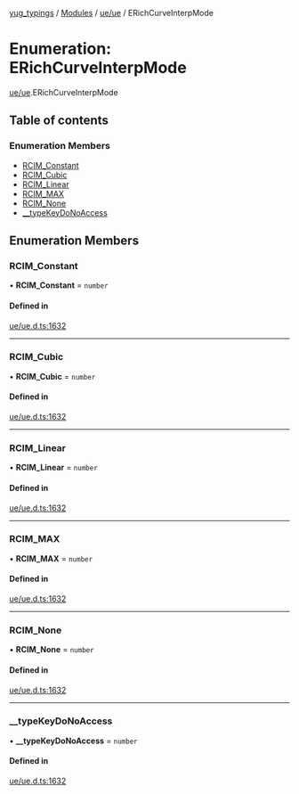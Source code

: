 [yug_typings](../README.md) / [Modules](../modules.md) / [ue/ue](../modules/ue_ue.md) / ERichCurveInterpMode

# Enumeration: ERichCurveInterpMode

[ue/ue](../modules/ue_ue.md).ERichCurveInterpMode

## Table of contents

### Enumeration Members

- [RCIM\_Constant](ue_ue.ERichCurveInterpMode.md#rcim_constant)
- [RCIM\_Cubic](ue_ue.ERichCurveInterpMode.md#rcim_cubic)
- [RCIM\_Linear](ue_ue.ERichCurveInterpMode.md#rcim_linear)
- [RCIM\_MAX](ue_ue.ERichCurveInterpMode.md#rcim_max)
- [RCIM\_None](ue_ue.ERichCurveInterpMode.md#rcim_none)
- [\_\_typeKeyDoNoAccess](ue_ue.ERichCurveInterpMode.md#__typekeydonoaccess)

## Enumeration Members

### RCIM\_Constant

• **RCIM\_Constant** = `number`

#### Defined in

[ue/ue.d.ts:1632](https://github.com/YugMetaverse/yug_typings/blob/25cad34/ue/ue.d.ts#L1632)

___

### RCIM\_Cubic

• **RCIM\_Cubic** = `number`

#### Defined in

[ue/ue.d.ts:1632](https://github.com/YugMetaverse/yug_typings/blob/25cad34/ue/ue.d.ts#L1632)

___

### RCIM\_Linear

• **RCIM\_Linear** = `number`

#### Defined in

[ue/ue.d.ts:1632](https://github.com/YugMetaverse/yug_typings/blob/25cad34/ue/ue.d.ts#L1632)

___

### RCIM\_MAX

• **RCIM\_MAX** = `number`

#### Defined in

[ue/ue.d.ts:1632](https://github.com/YugMetaverse/yug_typings/blob/25cad34/ue/ue.d.ts#L1632)

___

### RCIM\_None

• **RCIM\_None** = `number`

#### Defined in

[ue/ue.d.ts:1632](https://github.com/YugMetaverse/yug_typings/blob/25cad34/ue/ue.d.ts#L1632)

___

### \_\_typeKeyDoNoAccess

• **\_\_typeKeyDoNoAccess** = `number`

#### Defined in

[ue/ue.d.ts:1632](https://github.com/YugMetaverse/yug_typings/blob/25cad34/ue/ue.d.ts#L1632)

